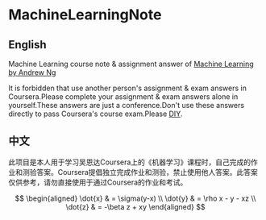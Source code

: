 # MachineLearningNote

## English
Machine Learning course note & assignment answer of [Machine Learning by Andrew Ng](https://www.coursera.org/learn/machine-learning)

It is forbidden that use another person's assignment & exam answers in Coursera.Please complete your assignment & exam answers alone in yourself.These answers are just a conference.Don't use these answers directly to pass Coursera's course exam.Please [DIY](https://en.wikipedia.org/wiki/Academic_honor_code).

## 中文
此项目是本人用于学习吴恩达Coursera上的《机器学习》课程时，自己完成的作业和测验答案。Coursera提倡独立完成作业和测验，禁止使用他人答案。此答案仅供参考，请勿直接使用于通过Coursera的作业和考试。

$$
\begin{aligned}
\dot{x} & = \sigma(y-x) \\
\dot{y} & = \rho x - y - xz \\
\dot{z} & = -\beta z + xy
\end{aligned}
$$
